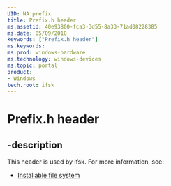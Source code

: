 ```yaml
---
UID: NA:prefix
title: Prefix.h header
ms.assetid: 40e93800-fca3-3d55-8a33-71ad08228385
ms.date: 05/09/2018
keywords: ["Prefix.h header"]
ms.keywords: 
ms.prod: windows-hardware
ms.technology: windows-devices
ms.topic: portal
product:
- Windows
tech.root: ifsk
---
```


# Prefix.h header


## -description


This header is used by ifsk. For more information, see:

- [Installable file system](../_ifsk/index.md)

